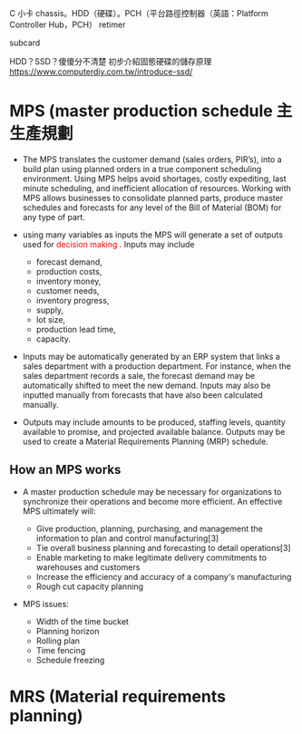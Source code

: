C
 小卡
chassis。HDD（硬碟）。PCH（平台路徑控制器（英語：Platform Controller Hub，PCH）
retimer

subcard


HDD？SSD？傻傻分不清楚 初步介紹固態硬碟的儲存原理
https://www.computerdiy.com.tw/introduce-ssd/






# MPS (master production schedule 主生產規劃

- The MPS translates the customer demand (sales orders, PIR’s), into a build plan using planned orders in a true component scheduling environment. Using MPS helps avoid shortages, costly expediting, last minute scheduling, and inefficient allocation of resources. Working with MPS allows businesses to consolidate planned parts, produce master schedules and forecasts for any level of the Bill of Material (BOM) for any type of part.

-  using many variables as inputs the MPS will generate a set of outputs used for <font color="red">decision making </font>. Inputs may include 
    - forecast demand, 
    - production costs, 
    - inventory money, 
    - customer needs, 
    - inventory progress, 
    - supply, 
    - lot size, 
    - production lead time, 
    - capacity. 

- Inputs may be automatically generated by an ERP system that links a sales department with a production department. 
For instance, when the sales department records a sale, the forecast demand may be automatically shifted to meet the new demand. Inputs may also be inputted manually from forecasts that have also been calculated manually. 
- Outputs may include amounts to be produced, staffing levels, quantity available to promise, and projected available balance. Outputs may be used to create a Material Requirements Planning (MRP) schedule.

## How an MPS works
- A master production schedule may be necessary for organizations to synchronize their operations and become more efficient. An effective MPS ultimately will:

    - Give production, planning, purchasing, and management the information to plan and control manufacturing[3]
    - Tie overall business planning and forecasting to detail operations[3]
    - Enable marketing to make legitimate delivery commitments to warehouses and customers
    - Increase the efficiency and accuracy of a company's manufacturing
    - Rough cut capacity planning

- MPS issues:
    - Width of the time bucket
    - Planning horizon
    - Rolling plan
    - Time fencing
    - Schedule freezing


# MRS (Material requirements planning)